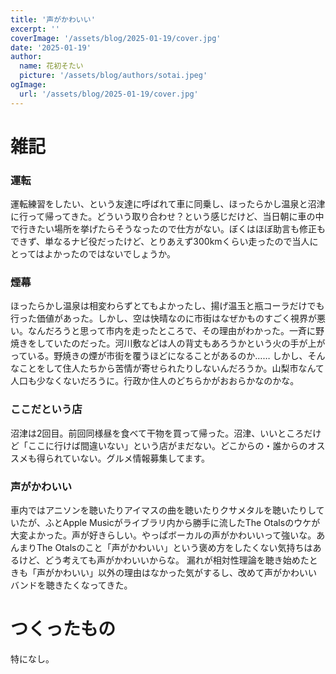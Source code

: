 ```yaml
---
title: '声がかわいい'
excerpt: ''
coverImage: '/assets/blog/2025-01-19/cover.jpg'
date: '2025-01-19'
author:
  name: 花初そたい
  picture: '/assets/blog/authors/sotai.jpeg'
ogImage:
  url: '/assets/blog/2025-01-19/cover.jpg'
---
```

# 雑記
### 運転
運転練習をしたい、という友達に呼ばれて車に同乗し、ほったらかし温泉と沼津に行って帰ってきた。どういう取り合わせ？という感じだけど、当日朝に車の中で行きたい場所を挙げたらそうなったので仕方がない。ぼくはほぼ助言も修正もできず、単なるナビ役だったけど、とりあえず300kmくらい走ったので当人にとってはよかったのではないでしょうか。

### 煙幕
ほったらかし温泉は相変わらずとてもよかったし、揚げ温玉と瓶コーラだけでも行った価値があった。しかし、空は快晴なのに市街はなぜかものすごく視界が悪い。なんだろうと思って市内を走ったところで、その理由がわかった。一斉に野焼きをしていたのだった。河川敷などは人の背丈もあろうかという火の手が上がっている。野焼きの煙が市街を覆うほどになることがあるのか……
しかし、そんなことをして住人たちから苦情が寄せられたりしないんだろうか。山梨市なんて人口も少なくないだろうに。行政か住人のどちらかがおおらかなのかな。

### ここだという店
沼津は2回目。前回同様昼を食べて干物を買って帰った。沼津、いいところだけど「ここに行けば間違いない」という店がまだない。どこからの・誰からのオススメも得られていない。グルメ情報募集してます。

### 声がかわいい
車内ではアニソンを聴いたりアイマスの曲を聴いたりクサメタルを聴いたりしていたが、ふとApple Musicがライブラリ内から勝手に流したThe Otalsのウケが大変よかった。声が好きらしい。やっぱボーカルの声がかわいいって強いな。あんまりThe Otalsのこと「声がかわいい」という褒め方をしたくない気持ちはあるけど、どう考えても声がかわいいからな。
漏れが相対性理論を聴き始めたときも「声がかわいい」以外の理由はなかった気がするし、改めて声がかわいいバンドを聴きたくなってきた。

# つくったもの
特になし。